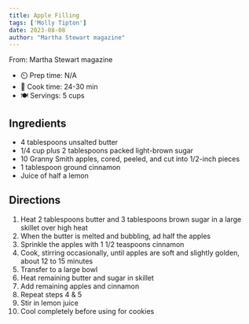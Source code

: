 ```yaml
---
title: Apple Filling
tags: ['Molly Tipton']
date: 2023-08-08
author: "Martha Stewart magazine"
---
```

From: Martha Stewart magazine

- ⏲️ Prep time: N/A
- 🍳 Cook time: 24-30 min
- 🍽️ Servings: 5 cups

## Ingredients

- 4 tablespoons unsalted butter
- 1/4 cup plus 2 tablespoons packed light-brown sugar
- 10 Granny Smith apples, cored, peeled, and cut into 1/2-inch pieces
- 1 tablespoon ground cinnamon
- Juice of half a lemon

## Directions

1. Heat 2 tablespoons butter and 3 tablespoons brown sugar in a large skillet over high heat
2. When the butter is melted and bubbling, ad half the apples
3. Sprinkle the apples with 1 1/2 teaspoons cinnamon
4. Cook, stirring occasionally, until apples are soft and slightly golden, about 12 to 15 minutes
5. Transfer to a large bowl
6. Heat remaining butter and sugar in skillet
7. Add remaining apples and cinnamon
8. Repeat steps 4 & 5
9. Stir in lemon juice
10. Cool completely before using for cookies
